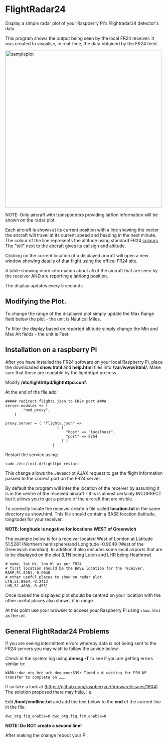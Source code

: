 # FlightRadar24
Display a simple radar plot of your Raspberry Pi's Flightradar24 detector's data.

This program shows the output being seen by the local FR24 receiver. It was created to visualise, in real-time, the data obtained by the FR24 feed. 

<img width="500" alt="sampleplot" src="https://github.com/user-attachments/assets/6342e855-e063-47d9-9ce3-e10f02dc368c" />

NOTE: Only aircraft with transponders providing lat/lon information will be shown on the radar plot.

Each aircraft is shown at its current position with a line showing the vector the aircraft will travel at its current speed and heading in the next minute. The colour of the line represents the altitude using standard FR24 [colours](https://support.fr24.com/support/solutions/articles/3000115027-why-does-the-aircraft-s-trail-change-colour-) The "tell" next to the aircraft gives its callsign and altitude.

Clicking on the current location of a displayed arcraft will open a new window showing details of that flight using the offical FR24 site.

A table showing more information about all of the aircraft that are seen by the receiver AND are reporting a lat/long position.

The display updates every 5 seconds.

## Modifying the Plot.
To change the range of the displayed plot simply update the Max Range field below the plot - the unit is Nautical Miles.

To filter the display based on reported altitude simply change the Min and Max Alt fields - the unit is Feet.

## Installation on a raspberry Pi
After you have installed the FR24 software on your local Raspberry Pi, place the downloaded **show.html** and **help.html** files into **/var/www/html/**. Make sure that these are readable by the lighthttpd process.

Modify **/etc/lighthttpd/lighthttpd.conf**:

At the end of the file add:
```
##### redirect flights.json to FR24 port ####
server.modules += (
		"mod_proxy",
	) 

proxy.server = ( "flights.json" =>
                       ( (
                           "host" => "localhost",
                           "port" => 8754
                         ) )
                     )
```
Restart the service using:

`sudo /etc/init.d/lighttpd restart`

This change allows the Javascript AJAX request to get the flight information passed to the correct port on the FR24 server.

By default the program will infer the location of the receiver by assuming it is in the centre of the received aircraft - this is almost certainly INCORRECT but it allows you to get a picture of the aircraft that are visible.

To correctly locate the receiver create a file called **location.txt** in the same directory as show.html. This file should contain a BASE location (latitude, longitude) for your receiver. 

**NOTE: longitude is negative for locations WEST of Greenwich** 

The example below is for a receiver located West of London at Latitude 51.5281 \(Northern hemisphere\)and Longitude -0.9048 \(West of the Greenwich meridian\). In addition it also includes some local airports that are to be displayed on the plot (LTN being Luton and LHR being Heathrow)
```
# name, lat N+, lon W- as per FR24
# first location should be the BASE location for the receiver.
BASE,51.5281,-0.9048
# other useful places to show on radar plot
LTN,51.8864,-0.2413
LHR,51.4680,-0.4551
```

Once loaded the displayed plot should be centred on your location with the other useful places also shown, if in range.

At this point use your browser to access your Raspberry Pi using `show.html` as the url.

## General FlightRadar24 Problems
If you are seeing intermittent errors whereby data is not being sent to the FR24 servers you may wish to follow the advice below.

Check in the system log using **dmesg -T** to see if you are getting errors similar to:

`WARN::dwc_otg_hcd_urb_dequeue:639: Timed out waiting for FSM NP transfer to complete on …….`

If so take a look at (https://github.com/raspberrypi/firmware/issues/1804). The solution proposed there may help, i.e.

Edit **/boot/cmdline.txt** and add the text below to the **end** of the current line in the file:
```
dwc_otg.fiq_enable=0 dwc_otg.fiq_fsm_enable=0
```
**NOTE: Do NOT create a second line!**

After making the change reboot your Pi.
